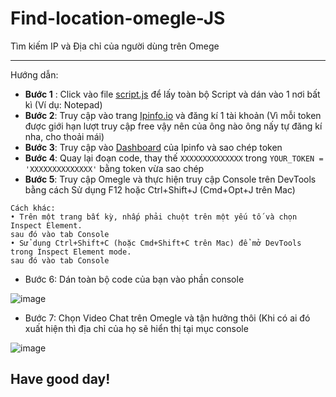 # Find-location-omegle-JS
Tìm kiếm IP và Địa chỉ của người dùng trên Omege

---------------------------------------------------

Hướng dẫn:
 - **Bước 1** : Click vào file [script.js](https://github.com/vietrux85/Find-location-omegle-JS/blob/main/script.js) để lấy toàn bộ Script và dán vào 1 nơi bất kì (Ví dụ: Notepad)
 - **Bước 2**: Truy cập vào trang [Ipinfo.io](https://ipinfo.io) và đăng kí 1 tài khoản
   (Vì mỗi token được giới hạn lượt truy cập free vậy nên của ông nào ông nấy tự đăng kí nha, cho thoải mái)
 - **Bước 3**: Truy cập vào [Dashboard](https://ipinfo.io/account/home) của Ipinfo và sao chép token 
 - **Bước 4**: Quay lại đoạn code, thay thế ```XXXXXXXXXXXXXX``` trong ```YOUR_TOKEN = 'XXXXXXXXXXXXXX'``` bằng token vừa sao chép
 - **Bước 5**: Truy cập Omegle và thực hiện truy cập Console trên DevTools bằng cách Sử dụng F12 hoặc Ctrl+Shift+J (Cmd+Opt+J trên Mac)
```
Cách khác:
• Trên một trang bất kỳ, nhấp phải chuột trên một yếu tố và chọn Inspect Element.
sau đó vào tab Console
• Sử dụng Ctrl+Shift+C (hoặc Cmd+Shift+C trên Mac) để mở DevTools trong Inspect Element mode.
sau đó vào tab Console
```
 - Bước 6: Dán toàn bộ code của bạn vào phần console 

![image](https://user-images.githubusercontent.com/89530449/147725575-05abaf7f-a986-4076-9db3-659a3f2ec791.png)

- Bước 7: Chọn Video Chat trên Omegle và tận hưởng thôi (Khi có ai đó xuất hiện thì địa chỉ của họ sẽ hiển thị tại mục console

![image](https://user-images.githubusercontent.com/89530449/147725679-96e34998-0462-45fc-908d-133f0d3cd694.png)

## Have good day!




